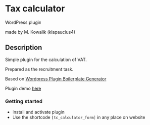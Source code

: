 # Tax calculator

WordPress plugin

made by M. Kowalik (klapaucius4)

## Description
Simple plugin for the calculation of VAT.

Prepared as the recruitment task.

Based on [Wordpress Plugin Boilerplate Generator](https://wppb.me/)

Plugin demo [here](https://tax-calculator.michalkowalik.pl/)


### Getting started
* Install and activate plugin
* Use the shortcode `[tc_calculator_form]` in any place on website